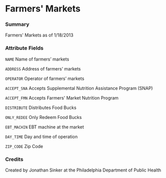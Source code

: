 # Farmers' Markets

### Summary
Farmers' Markets as of 1/18/2013

### Attribute Fields
`NAME` Name of farmers’ markets

`ADDRESS` Address of farmers’ markets

`OPERATOR` Operator of farmers’ markets

`ACCEPT_SNA` Accepts Supplemental Nutrition Assistance Program (SNAP) 

`ACCEPT_FMN` Accepts Farmers' Market Nutrition Program

`DISTRIBUTE` Distributes Food Bucks

`ONLY_REDEE` Only Redeem Food Bucks

`EBT_MACHIN` EBT machine at the market 

`DAY_TIME` Day and time of operation 

`ZIP_CODE` Zip Code

### Credits
Created by Jonathan Sinker at the Philadelphia Department of Public Health